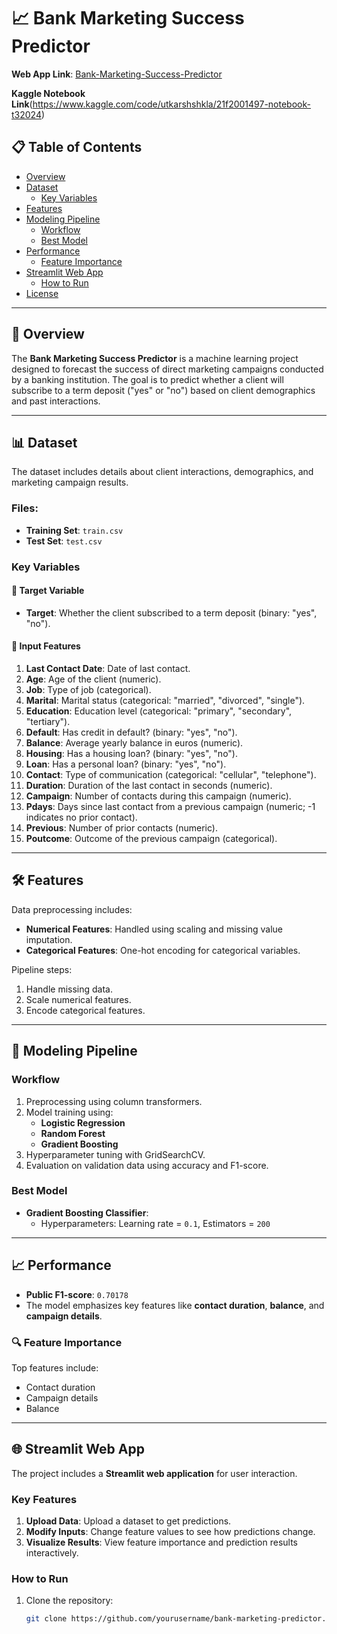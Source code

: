 # 📈 Bank Marketing Success Predictor

**Web App Link**: [Bank-Marketing-Success-Predictor](https://utkarsh-s-prophecy.streamlit.app/)


**Kaggle Notebook Link**(https://www.kaggle.com/code/utkarshshkla/21f2001497-notebook-t32024)


## 📋 Table of Contents
- [Overview](#overview)
- [Dataset](#dataset)
  - [Key Variables](#key-variables)
- [Features](#features)
- [Modeling Pipeline](#modeling-pipeline)
  - [Workflow](#workflow)
  - [Best Model](#best-model)
- [Performance](#performance)
  - [Feature Importance](#feature-importance)
- [Streamlit Web App](#streamlit-web-app)
  - [How to Run](#how-to-run)
- [License](#license)

---

## 🧐 Overview
The **Bank Marketing Success Predictor** is a machine learning project designed to forecast the success of direct marketing campaigns conducted by a banking institution. The goal is to predict whether a client will subscribe to a term deposit ("yes" or "no") based on client demographics and past interactions.

---

## 📊 Dataset
The dataset includes details about client interactions, demographics, and marketing campaign results. 

### Files:
- **Training Set**: `train.csv`
- **Test Set**: `test.csv`

### Key Variables
#### 🎯 Target Variable
- **Target**: Whether the client subscribed to a term deposit (binary: "yes", "no").

#### 🔢 Input Features
1. **Last Contact Date**: Date of last contact.
2. **Age**: Age of the client (numeric).
3. **Job**: Type of job (categorical).
4. **Marital**: Marital status (categorical: "married", "divorced", "single").
5. **Education**: Education level (categorical: "primary", "secondary", "tertiary").
6. **Default**: Has credit in default? (binary: "yes", "no").
7. **Balance**: Average yearly balance in euros (numeric).
8. **Housing**: Has a housing loan? (binary: "yes", "no").
9. **Loan**: Has a personal loan? (binary: "yes", "no").
10. **Contact**: Type of communication (categorical: "cellular", "telephone").
11. **Duration**: Duration of the last contact in seconds (numeric).
12. **Campaign**: Number of contacts during this campaign (numeric).
13. **Pdays**: Days since last contact from a previous campaign (numeric; -1 indicates no prior contact).
14. **Previous**: Number of prior contacts (numeric).
15. **Poutcome**: Outcome of the previous campaign (categorical).

---

## 🛠 Features
Data preprocessing includes:
- **Numerical Features**: Handled using scaling and missing value imputation.
- **Categorical Features**: One-hot encoding for categorical variables.

Pipeline steps:
1. Handle missing data.
2. Scale numerical features.
3. Encode categorical features.

---

## 🤖 Modeling Pipeline
### Workflow
1. Preprocessing using column transformers.
2. Model training using:
   - **Logistic Regression**
   - **Random Forest**
   - **Gradient Boosting**
3. Hyperparameter tuning with GridSearchCV.
4. Evaluation on validation data using accuracy and F1-score.

### Best Model
- **Gradient Boosting Classifier**:
  - Hyperparameters: Learning rate = `0.1`, Estimators = `200`

---

## 📈 Performance
- **Public F1-score**: `0.70178`
- The model emphasizes key features like **contact duration**, **balance**, and **campaign details**.

### 🔍 Feature Importance
Top features include:
- Contact duration
- Campaign details
- Balance

---

## 🌐 Streamlit Web App
The project includes a **Streamlit web application** for user interaction.

### Key Features
1. **Upload Data**: Upload a dataset to get predictions.
2. **Modify Inputs**: Change feature values to see how predictions change.
3. **Visualize Results**: View feature importance and prediction results interactively.

### How to Run
1. Clone the repository:
   ```bash
   git clone https://github.com/yourusername/bank-marketing-predictor.git
